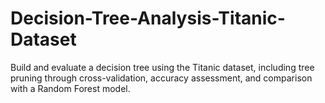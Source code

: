 # Decision-Tree-Analysis-Titanic-Dataset
 Build and evaluate a decision tree using the Titanic dataset, including tree pruning through cross-validation, accuracy assessment, and comparison with a Random Forest model.
